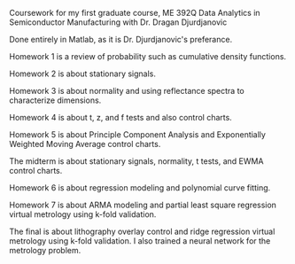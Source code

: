 Coursework for my first graduate course, ME 392Q Data Analytics in Semiconductor Manufacturing with Dr. Dragan Djurdjanovic

Done entirely in Matlab, as it is Dr. Djurdjanovic's preferance. 

Homework 1 is a review of probability such as cumulative density functions. 

Homework 2 is about stationary signals. 

Homework 3 is about normality and using reflectance spectra to characterize dimensions. 

Homework 4 is about t, z, and f tests and also control charts. 

Homework 5 is about Principle Component Analysis and Exponentially Weighted Moving Average control charts. 

The midterm is about stationary signals, normality, t tests, and EWMA control charts. 

Homework 6 is about regression modeling and polynomial curve fitting. 

Homework 7 is about ARMA modeling and partial least square regression virtual metrology using k-fold validation. 

The final is about lithography overlay control and ridge regression virtual metrology using k-fold validation. I also trained a neural network for the metrology problem. 
